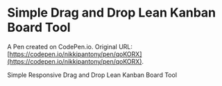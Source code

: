 # Simple Drag and Drop Lean Kanban Board Tool

A Pen created on CodePen.io. Original URL: [https://codepen.io/nikkipantony/pen/qoKORX](https://codepen.io/nikkipantony/pen/qoKORX).

Simple Responsive Drag and Drop Lean Kanban Board Tool
